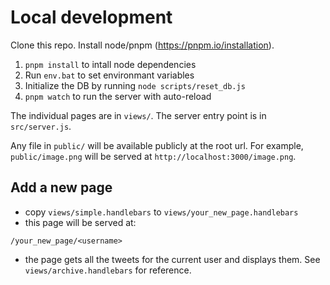 # Local development

Clone this repo. Install node/pnpm (https://pnpm.io/installation).

1. `pnpm install` to intall node dependencies
1. Run `env.bat` to set environmant variables 
1. Initialize the DB by running `node scripts/reset_db.js`
1. `pnpm watch` to run the server with auto-reload

The individual pages are in `views/`. The server entry point is in `src/server.js`.

Any file in `public/` will be available publicly at the root url. For example, `public/image.png` will be served at `http://localhost:3000/image.png`. 

## Add a new page

- copy `views/simple.handlebars` to `views/your_new_page.handlebars`
- this page will be served at:

`/your_new_page/<username>`

- the page gets all the tweets for the current user and displays them. See `views/archive.handlebars` for reference.